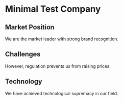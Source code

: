 # Minimal Test Company

## Market Position
We are the market leader with strong brand recognition.

## Challenges
However, regulation prevents us from raising prices.

## Technology
We have achieved technological supremacy in our field.
